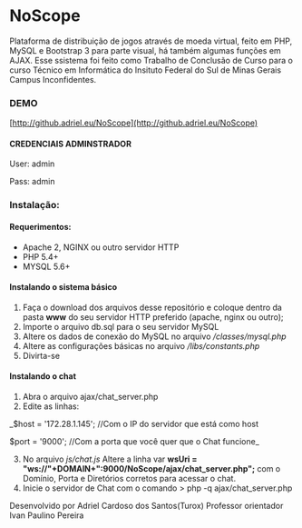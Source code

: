 # NoScope
Plataforma de distribuição de jogos através de moeda virtual, feito em PHP, MySQL e Bootstrap 3 para parte visual, há também algumas funções em AJAX.
Esse ssistema foi feito como Trabalho de Conclusão de Curso para o curso Técnico em Informática do Insituto Federal do Sul de Minas Gerais Campus Inconfidentes.

### DEMO
[http://github.adriel.eu/NoScope](http://github.adriel.eu/NoScope)
#### CREDENCIAIS ADMINSTRADOR
User: admin

Pass: admin

### Instalação:
#### Requerimentos:
- Apache 2, NGINX ou outro servidor HTTP
- PHP 5.4+
- MYSQL 5.6+

#### Instalando o sistema básico
1. Faça o download dos arquivos desse repositório e coloque dentro da pasta **www** do seu servidor  HTTP preferido (apache, nginx ou outro);
2. Importe o arquivo db.sql para o seu servidor MySQL
3. Altere os dados de conexão do MySQL no arquivo _/classes/mysql.php_
4. Altere as configurações básicas no arquivo _/libs/constants.php_
5. Divirta-se

#### Instalando o chat

1. Abra o arquivo ajax/chat_server.php
2. Edite as linhas:

_$host = '172.28.1.145'; //Com o IP do servidor que está como host

$port = '9000'; //Com a porta que você quer que o Chat funcione_

3. No arquivo _js/chat.js_ Altere a linha var **wsUri = "ws://"+DOMAIN+":9000/NoScope/ajax/chat_server.php";** com o Domínio, Porta e Diretórios corretos para acessar o chat.
3. Inicie o servidor de Chat com o comando > php -q ajax/chat_server.php


Desenvolvido por Adriel Cardoso dos Santos(Turox)
Professor orientador Ivan Paulino Pereira
